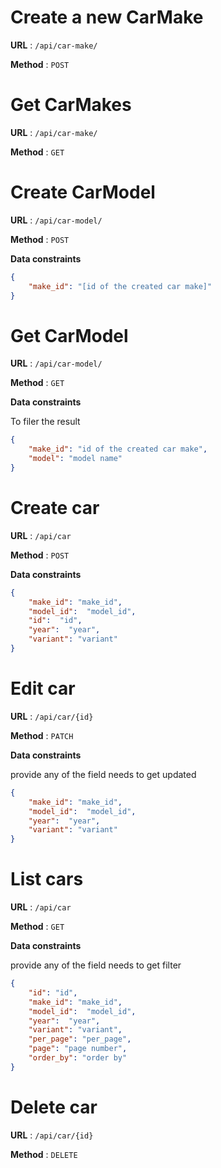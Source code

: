 # Create a new CarMake
**URL** : `/api/car-make/`

**Method** : `POST`

# Get CarMakes
**URL** : `/api/car-make/`

**Method** : `GET`


# Create CarModel
**URL** : `/api/car-model/`

**Method** : `POST`

**Data constraints**

```json
{
    "make_id": "[id of the created car make]"
}
```
# Get CarModel
**URL** : `/api/car-model/`

**Method** : `GET`

**Data constraints**

To filer the result
```json
{
    "make_id": "id of the created car make",
    "model": "model name"
}
```

# Create car
**URL** : `/api/car`

**Method** : `POST`

**Data constraints**

```json
{
    "make_id": "make_id",
    "model_id":  "model_id",
    "id":  "id",
    "year":  "year",
    "variant": "variant"
}
```
# Edit car
**URL** : `/api/car/{id}`

**Method** : `PATCH`

**Data constraints**

provide any of the field needs to get updated
```json
{
    "make_id": "make_id",
    "model_id":  "model_id",
    "year":  "year",
    "variant": "variant"
}
```

# List cars
**URL** : `/api/car`

**Method** : `GET`

**Data constraints**

provide any of the field needs to get filter
```json
{
    "id": "id",
    "make_id": "make_id",
    "model_id":  "model_id",
    "year":  "year",
    "variant": "variant",
    "per_page": "per_page",
    "page": "page number",
    "order_by": "order by"
}
```
# Delete car
**URL** : `/api/car/{id}`

**Method** : `DELETE`


